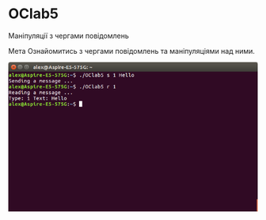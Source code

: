 # OClab5
Маніпуляції з чергами повідомлень

Мета Ознайомитись з чергами повідомлень та маніпуляціями над ними.

![alt text](https://github.com/AlexKychevsky/OClab5/blob/master/laba5.png)
